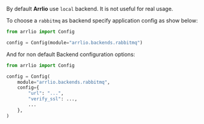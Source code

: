 By default **Arrlio** use `local` backend. It is not useful for real usage.

To choose a `rabbitmq` as backend specify application config as show below:

```python
from arrlio import Config

config = Config(module="arrlio.backends.rabbitmq")
```

And for non default Backend configuration options:

```python
from arrlio import Config

config = Config(
    module="arrlio.backends.rabbitmq",
    config={
        "url": "...",
        "verify_ssl": ...,
        ...
    },
)
```
